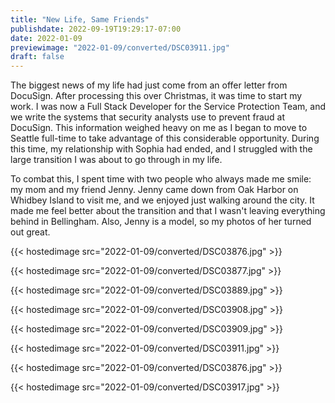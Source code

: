 ```yaml
---
title: "New Life, Same Friends"
publishdate: 2022-09-19T19:29:17-07:00
date: 2022-01-09
previewimage: "2022-01-09/converted/DSC03911.jpg"
draft: false
---
```


The biggest news of my life had just come from an offer letter from DocuSign.  After processing this over Christmas, it was time to start my work.  I was now a Full Stack Developer for the Service Protection Team, and we write the systems that security analysts use to prevent fraud at DocuSign.  This information weighed heavy on me as I began to move to Seattle full-time to take advantage of this considerable opportunity.  During this time, my relationship with Sophia had ended, and I struggled with the large transition I was about to go through in my life.

To combat this, I spent time with two people who always made me smile: my mom and my friend Jenny.  Jenny came down from Oak Harbor on Whidbey Island to visit me, and we enjoyed just walking around the city.  It made me feel better about the transition and that I wasn't leaving everything behind in Bellingham.  Also, Jenny is a model, so my photos of her turned out great.

{{< hostedimage src="2022-01-09/converted/DSC03876.jpg" >}}

{{< hostedimage src="2022-01-09/converted/DSC03877.jpg" >}}

{{< hostedimage src="2022-01-09/converted/DSC03889.jpg" >}}

{{< hostedimage src="2022-01-09/converted/DSC03908.jpg" >}}

{{< hostedimage src="2022-01-09/converted/DSC03909.jpg" >}}

{{< hostedimage src="2022-01-09/converted/DSC03911.jpg" >}}

{{< hostedimage src="2022-01-09/converted/DSC03876.jpg" >}}

{{< hostedimage src="2022-01-09/converted/DSC03917.jpg" >}}